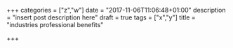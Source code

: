 +++
categories = ["z","w"]
date = "2017-11-06T11:06:48+01:00"
description = "insert post description here"
draft = true
tags = ["x","y"]
title = "industries professional benefits"

+++

